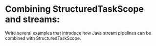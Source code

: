 # Combining StructuredTaskScope and streams:

Write several examples that introduce how Java stream pipelines can be combined with StructuredTaskScope. 